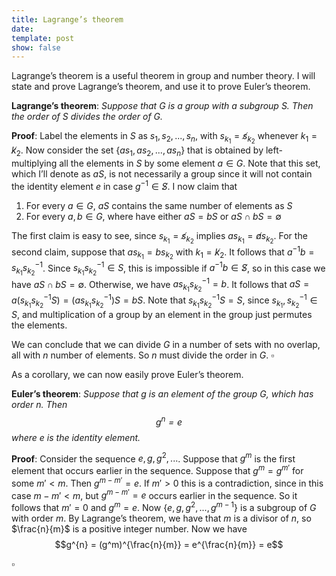 ```yaml
---
title: Lagrange’s theorem
date: 
template: post
show: false
---
```


Lagrange’s theorem is a useful theorem in group and number theory. I will state and prove Lagrange’s theorem, and use it to prove Euler’s theorem.

**Lagrange’s theorem**: *Suppose that $G$ is a group with a subgroup $S$. Then the order of $S$ divides the order of $G$.*

**Proof**: Label the elements in $S$ as $s_1, s_2, ..., s_n$, with $s_{k_1} =\not s_{k_2}$ whenever $k_1 =\not k_2$. Now consider the set $\{ a s_1, a s_2, ..., a s_n \}$ that is obtained by left-multiplying all the elements in $S$ by some element $a \in G$. Note that this set, which I’ll denote as $aS$, is not necessarily a group since it will not contain the identity element $e$ in case $g^{-1} \in \not S$. I now claim that
1. For every $a \in G$, $aS$ contains the same number of elements as $S$
2. For every $a, b \in G$, where have either $aS = bS$ or $aS \cap bS = \emptyset$

The first claim is easy to see, since $s_{k_1} =\not s_{k_2}$ implies $a s_{k_1} =\not a s_{k_2}$. For the second claim, suppose that $a s_{k_1} = b s_{k_2}$ with $k_1 =\not k_2$. It follows that $a^{-1} b = s_{k_1} s_{k_2}^{-1}$. Since $s_{k_1} s_{k_2}^{-1} \in S$, this is impossible if $a^{-1} b \in\not S$, so in this case we have $aS \cap bS = \emptyset$. Otherwise, we have $a s_{k_1} s_{k_2}^{-1} = b$. It follows that $a S = a (s_{k_1} s_{k_2}^{-1} S) = (a s_{k_1} s_{k_2}^{-1}) S= b S$. Note that $s_{k_1} s_{k_2}^{-1} S = S$, since $s_{k_1}, s_{k_2}^{-1} \in S$, and multiplication of a group by an element in the group just permutes the elements.

We can conclude that we can divide $G$ in a number of sets with no overlap, all with $n$ number of elements. So $n$ must divide the order in $G$. $\square$

As a corollary, we can now easily prove Euler’s theorem.

**Euler’s theorem**: *Suppose that $g$ is an element of the group $G$, which has order $n$. Then
$$g^{n} = e$$
where $e$ is the identity element.*

**Proof**: Consider the sequence $e, g, g^2, ...$. Suppose that $g^m$ is the first element that occurs earlier in the sequence. Suppose that $g^m = g^{m'}$ for some $m' < m$. Then $g^{m - m'} = e$. If $m' > 0$ this is a contradiction, since in this case $m - m' < m$, but $g^{m - m'} = e$ occurs earlier in the sequence. So it follows that $m' = 0$ and $g^m = e$. Now $\{ e, g, g^2, ..., g^{m - 1} \}$ is a subgroup of $G$ with order $m$. By Lagrange’s theorem, we have that $m$ is a divisor of $n$, so $\frac{n}{m}$ is a positive integer number. Now we have
$$g^{n} = (g^m)^{\frac{n}{m}} = e^{\frac{n}{m}} = e$$

$\square$

